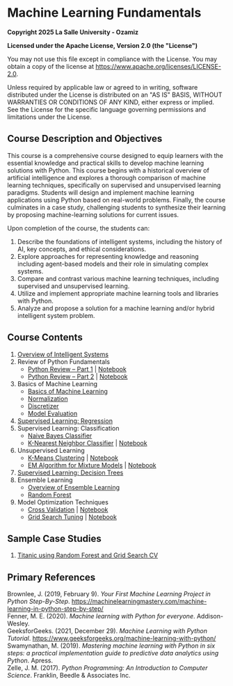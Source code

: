 # Machine Learning Fundamentals

**Copyright 2025 La Salle University - Ozamiz**

**Licensed under the Apache License, Version 2.0 (the "License")**

You may not use this file except in compliance with the License.
You may obtain a copy of the license at https://www.apache.org/licenses/LICENSE-2.0.

Unless required by applicable law or agreed to in writing, software
distributed under the License is distributed on an "AS IS" BASIS,
WITHOUT WARRANTIES OR CONDITIONS OF ANY KIND, either express or implied.
See the License for the specific language governing permissions and
limitations under the License.

## Course Description and Objectives

This course is a comprehensive course designed to equip learners with the essential knowledge and practical skills to develop machine learning solutions with Python. This course begins with a historical overview of artificial intelligence and explores a thorough comparison of machine learning techniques, specifically on supervised and unsupervised learning paradigms. Students will design and implement machine learning applications using Python based on real-world problems. Finally, the course culminates in a case study, challenging students to synthesize their learning by proposing machine-learning solutions for current issues.

Upon completion of the course, the students can:

1. Describe the foundations of intelligent systems, including the history of AI, key concepts, and ethical considerations.
2. Explore approaches for representing knowledge and reasoning including agent-based models and their role in simulating complex systems.
3. Compare and contrast various machine learning techniques, including supervised and unsupervised learning.
4. Utilize and implement appropriate machine learning tools and libraries with Python.
5. Analyze and propose a solution for a machine learning and/or hybrid intelligent system problem.

## Course Contents

1.	[Overview of Intelligent Systems](https://drive.google.com/uc?id=1gJCnP8UehLnTk1N18kwY9-YV7SIuFrNA)
2.	Review of Python Fundamentals
    - [Python Review – Part 1](https://drive.google.com/uc?id=1DoDxGXjC7UDJlrRxefvZMrTuhCqmEr04) | [Notebook](code/02.1_review.ipynb)
    - [Python Review – Part 2](https://drive.google.com/uc?id=1qEVWToDcVi9CjCFw5WnhGGpjQ4lrubtK) | [Notebook](code/02.2_review.ipynb)
3.	Basics of Machine Learning
    - [Basics of Machine Learning](https://drive.google.com/uc?id=10gMO-2mhTiIzugEVqU0mav7corZN0cM3)
    - [Normalization](https://drive.google.com/uc?id=1t8s-bl4mo-pFxuZnnbpnffOtOUxyPteP)
    - [Discretizer](https://drive.google.com/uc?id=1uGU8eEZOvwx8bAtbioOFrulxPo-5ex4A)
    - [Model Evaluation](https://drive.google.com/uc?id=1iTeutPyERe4ytPf1p8fxxYAtM1fjAhBU)
4.	[Supervised Learning: Regression](https://drive.google.com/uc?id=1oDQXWjDHJiIykUMnFdn_vJO0CL_JojXh)
5.	Supervised Learning: Classification
    - [Naive Bayes Classifier](https://drive.google.com/uc?id=10-pkLMX2YTibRnz1egmeWA_Venos9rn8)
    - [K-Nearest Neighbor Classifier](https://drive.google.com/uc?id=1GwWi092xXYgPSEvIVgRjlAB2dokfLhVj) | [Notebook](code/05.2_knn_iris.ipynb)
6.	Unsupervised Learning
    - [K-Means Clustering](https://drive.google.com/uc?id=13b6PGG02gZ1Ui4pseh7XvIKpJ3jeJMHy) | [Notebook](code/06.1_k-means_iris.ipynb)
    - [EM Algorithm for Mixture Models](https://drive.google.com/uc?id=1cRQGP6yt3yCYRYlXm8d4-2F1KOgNTRDU) | [Notebook](code/06.2_em_calories.ipynb)
7.	[Supervised Learning: Decision Trees](https://drive.google.com/uc?id=1AL3hF76WRIneoQvHZPjZBzgMeB0nw_2I)
8.	Ensemble Learning
    - [Overview of Ensemble Learning](https://drive.google.com/uc?id=1g_Ivhp8ltIHvCPMXoU0ROkiGgQATVCZ2)
    - [Random Forest](https://drive.google.com/uc?id=1Y1LK309HyNX3l3Zf8jyvhCZhmu5Z2bny)
9.	Model Optimization Techniques
    - [Cross Validation](https://drive.google.com/uc?id=1TYJ8wNe1QZp7YbCQCWQdx9QicjFIM2ft) | [Notebook](code/09.1_kfold.ipynb)
    - [Grid Search Tuning](https://drive.google.com/uc?id=1n4g7ehQ2EaotYV0_g4mMTshQzvZdY4_D) | [Notebook](code/09.2_gridsearchcv.ipynb)

## Sample Case Studies

1. [Titanic using Random Forest and Grid Search CV](https://www.kaggle.com/code/earlpeterjg/titanic-using-random-forest-and-grid-search-cv)

## Primary References

Brownlee, J. (2019, February 9). *Your First Machine Learning Project in Python Step-By-Step*. https://machinelearningmastery.com/machine-learning-in-python-step-by-step/ \
Fenner, M. E. (2020). *Machine learning with Python for everyone*. Addison-Wesley.  \
GeeksforGeeks. (2021, December 29). *Machine Learning with Python Tutorial*. https://www.geeksforgeeks.org/machine-learning-with-python/ \
Swamynathan, M. (2019). *Mastering machine learning with Python in six steps: a practical implementation guide to predictive data analytics using Python*. Apress. \
Zelle, J. M. (2017). *Python Programming: An Introduction to Computer Science*. Franklin, Beedle & Associates Inc.
